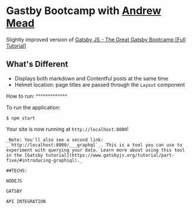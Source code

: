 # Gastby Bootcamp with [Andrew Mead](http://mead.io)

Slightly improved version of [Gatsby JS - The Great Gatsby Bootcamp [Full Tutorial]](https://www.youtube.com/watch?v=8t0vNu2fCCM)

## What's Different

- Displays both markdown and Contentful posts at the same time
- Helmet location: page titles are passed through the `Layout` component

How to run:
^^^^^^^^^^^^^

To run the application:

    $ npm start

Your site is now running at `http://localhost:8000`!

    _Note: You'll also see a second link: _`http://localhost:8000/___graphql`_. This is a tool you can use to experiment with querying your data. Learn more about using this tool in the [Gatsby tutorial](https://www.gatsbyjs.org/tutorial/part-five/#introducing-graphiql)._

    ##TECHS:

    NODEJS

    GATSBY

    API INTEGRATION

